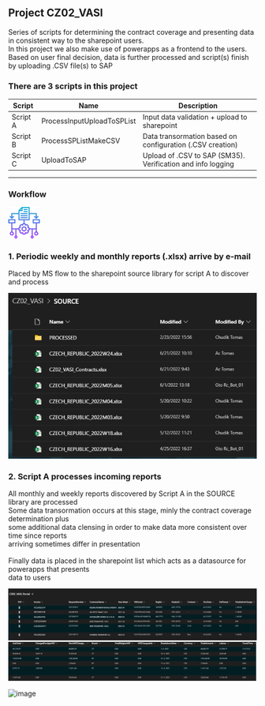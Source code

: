 ## Project CZ02_VASI
Series of scripts for determining the contract coverage and presenting data in consistent way to the sharepoint users.<br>
In this project we also make use of powerapps as a frontend to the users.<br>
Based on user final decision, data is further processed and script(s) finish by uploading .CSV file(s) to SAP

### There are 3 scripts in this project
| Script | Name | Description |
|---|---|---|
| Script A | ProcessInputUploadToSPList | Input data validation + upload to sharepoint |
| Script B | ProcessSPListMakeCSV | Data transormation based on configuration (.CSV creation) |
| Script C | UploadToSAP | Upload of .CSV to SAP (SM35). Verification and info logging |
 
  
 ---
 ### Workflow
 <picture>
  <img alt="Shows an illustrated sun in light color mode and a moon with stars in dark color mode." src="images/algorithm (1).png">
</picture>


### 1. Periodic weekly and monthly reports (.xlsx) arrive by e-mail
Placed by MS flow to the sharepoint source library for script A to discover and process

<picture>
  <img alt="Sharepoint source library" src="images/sp_source_library.PNG">
</picture>


### 2. Script A processes incoming reports
All monthly and weekly reports discovered by Script A in the SOURCE library are processed<br>
Some data transormation occurs at this stage, minly the contract coverage determination plus<br>
some additional data clensing in order to make data more consistent over time since reports<br>
arriving sometimes differ in presentation<br><br>
Finally data is placed in the sharepoint list which acts as a datasource for powerapps that presents<br>
data to users

<picture>
  <img alt="Sharepoint source library" src="images/sp_source_portal1.PNG">
</picture>
<br>
<picture>
  <img alt="Sharepoint source library" src="images/sp_source_portal2.PNG">
</picture>

![image](https://user-images.githubusercontent.com/17108964/175505226-45133ab4-4a98-4c6c-9d82-1b2650db748d.png)
